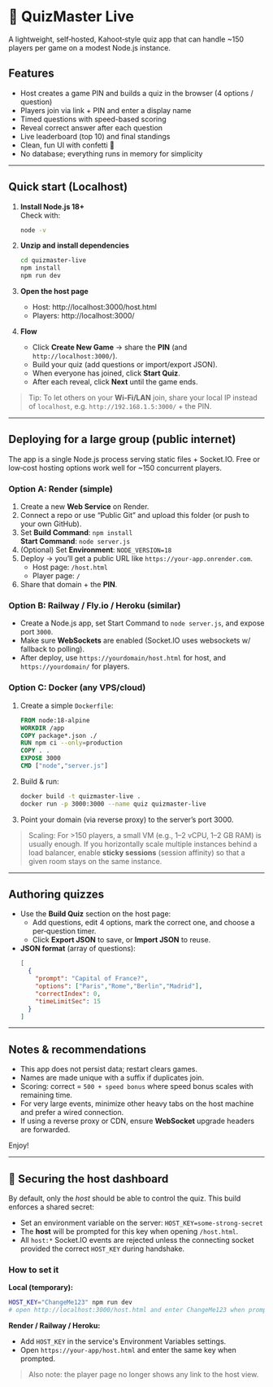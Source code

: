 
# 🎯 QuizMaster Live

A lightweight, self‑hosted, Kahoot‑style quiz app that can handle ~150 players per game on a modest Node.js instance.

## Features

- Host creates a game PIN and builds a quiz in the browser (4 options / question)
- Players join via link + PIN and enter a display name
- Timed questions with speed-based scoring
- Reveal correct answer after each question
- Live leaderboard (top 10) and final standings
- Clean, fun UI with confetti 🎉
- No database; everything runs in memory for simplicity

---

## Quick start (Localhost)

1. **Install Node.js 18+**  
   Check with:
   ```bash
   node -v
   ```

2. **Unzip and install dependencies**
   ```bash
   cd quizmaster-live
   npm install
   npm run dev
   ```

3. **Open the host page**  
   - Host: http://localhost:3000/host.html  
   - Players: http://localhost:3000/

4. **Flow**
   - Click **Create New Game** → share the **PIN** (and `http://localhost:3000/`).
   - Build your quiz (add questions or import/export JSON).
   - When everyone has joined, click **Start Quiz**.
   - After each reveal, click **Next** until the game ends.

> Tip: To let others on your **Wi‑Fi/LAN** join, share your local IP instead of `localhost`, e.g. `http://192.168.1.5:3000/` + the PIN.

---

## Deploying for a large group (public internet)

The app is a single Node.js process serving static files + Socket.IO. Free or low‑cost hosting options work well for ~150 concurrent players.

### Option A: Render (simple)

1. Create a new **Web Service** on Render.
2. Connect a repo or use “Public Git” and upload this folder (or push to your own GitHub).
3. Set **Build Command**: `npm install`  
   **Start Command**: `node server.js`
4. (Optional) Set **Environment**: `NODE_VERSION=18`
5. Deploy → you’ll get a public URL like `https://your-app.onrender.com`.  
   - Host page: `/host.html`  
   - Player page: `/`
6. Share that domain + the **PIN**.

### Option B: Railway / Fly.io / Heroku (similar)

- Create a Node.js app, set Start Command to `node server.js`, and expose port `3000`.
- Make sure **WebSockets** are enabled (Socket.IO uses websockets w/ fallback to polling).
- After deploy, use `https://yourdomain/host.html` for host, and `https://yourdomain/` for players.

### Option C: Docker (any VPS/cloud)

1. Create a simple `Dockerfile`:
   ```Dockerfile
   FROM node:18-alpine
   WORKDIR /app
   COPY package*.json ./
   RUN npm ci --only=production
   COPY . .
   EXPOSE 3000
   CMD ["node","server.js"]
   ```
2. Build & run:
   ```bash
   docker build -t quizmaster-live .
   docker run -p 3000:3000 --name quiz quizmaster-live
   ```
3. Point your domain (via reverse proxy) to the server’s port 3000.

> Scaling: For >150 players, a small VM (e.g., 1–2 vCPU, 1–2 GB RAM) is usually enough. If you horizontally scale multiple instances behind a load balancer, enable **sticky sessions** (session affinity) so that a given room stays on the same instance.

---

## Authoring quizzes

- Use the **Build Quiz** section on the host page:
  - Add questions, edit 4 options, mark the correct one, and choose a per‑question timer.
  - Click **Export JSON** to save, or **Import JSON** to reuse.
- **JSON format** (array of questions):
  ```json
  [
    {
      "prompt": "Capital of France?",
      "options": ["Paris","Rome","Berlin","Madrid"],
      "correctIndex": 0,
      "timeLimitSec": 15
    }
  ]
  ```

---

## Notes & recommendations

- This app does not persist data; restart clears games.
- Names are made unique with a suffix if duplicates join.
- Scoring: correct = `500 + speed bonus` where speed bonus scales with remaining time.
- For very large events, minimize other heavy tabs on the host machine and prefer a wired connection.
- If using a reverse proxy or CDN, ensure **WebSocket** upgrade headers are forwarded.

Enjoy!


---

## 🔐 Securing the host dashboard

By default, only the *host* should be able to control the quiz. This build enforces a shared secret:

- Set an environment variable on the server: `HOST_KEY=some-strong-secret`  
- The **host** will be prompted for this key when opening `/host.html`.
- All `host:*` Socket.IO events are rejected unless the connecting socket provided the correct `HOST_KEY` during handshake.

### How to set it

**Local (temporary):**
```bash
HOST_KEY="ChangeMe123" npm run dev
# open http://localhost:3000/host.html and enter ChangeMe123 when prompted
```

**Render / Railway / Heroku:**
- Add `HOST_KEY` in the service's Environment Variables settings.
- Open `https://your-app/host.html` and enter the same key when prompted.

> Also note: the player page no longer shows any link to the host view.
